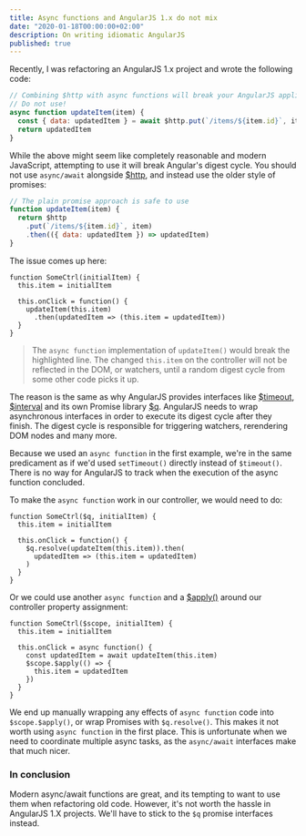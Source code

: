 ```yaml
---
title: Async functions and AngularJS 1.x do not mix
date: "2020-01-18T00:00:00+02:00"
description: On writing idiomatic AngularJS
published: true
---
```


Recently, I was refactoring an AngularJS 1.x project and wrote the following code:

```javascript
// Combining $http with async functions will break your AngularJS application!
// Do not use!
async function updateItem(item) {
  const { data: updatedItem } = await $http.put(`/items/${item.id}`, item)
  return updatedItem
}
```

While the above might seem like completely reasonable and modern JavaScript, attempting to use it will break Angular's digest cycle.
You should not use `async/await` alongside [\$http](https://docs.angularjs.org/api/ng/service/$http), and instead use the older style of promises:

```javascript
// The plain promise approach is safe to use
function updateItem(item) {
  return $http
    .put(`/items/${item.id}`, item)
    .then(({ data: updatedItem }) => updatedItem)
}
```

The issue comes up here:

<!-- prettier-ignore-start -->
```javascript{6}
function SomeCtrl(initialItem) {
  this.item = initialItem

  this.onClick = function() {
    updateItem(this.item)
      .then(updatedItem => (this.item = updatedItem))
  }
}
```
<!-- prettier-ignore-end -->

> The `async function` implementation of `updateItem()` would break the highlighted line.
> The changed `this.item` on the controller will not be reflected in the DOM, or watchers, until a random digest cycle from some other code picks it up.

The reason is the same as why AngularJS provides interfaces like [\$timeout](https://docs.angularjs.org/api/ng/service/$timeout), [\$interval](https://docs.angularjs.org/api/ng/service/$q) and its own Promise library [\$q](https://docs.angularjs.org/api/ng/service/$q).
AngularJS needs to wrap asynchronous interfaces in order to execute its digest cycle after they finish.
The digest cycle is responsible for triggering watchers, rerendering DOM nodes and many more.

Because we used an `async function` in the first example, we're in the same predicament as if we'd used `setTimeout()` directly instead of `$timeout()`.
There is no way for AngularJS to track when the execution of the async function concluded.

To make the `async function` work in our controller, we would need to do:

```javascript{5-7}
function SomeCtrl($q, initialItem) {
  this.item = initialItem

  this.onClick = function() {
    $q.resolve(updateItem(this.item)).then(
      updatedItem => (this.item = updatedItem)
    )
  }
}
```

Or we could use another `async function` and a [\$apply()](https://docs.angularjs.org/api/ng/type/$rootScope.Scope#$apply) around our controller property assignment:

```javascript{4-9}
function SomeCtrl($scope, initialItem) {
  this.item = initialItem

  this.onClick = async function() {
    const updatedItem = await updateItem(this.item)
    $scope.$apply(() => {
      this.item = updatedItem
    })
  }
}
```

We end up manually wrapping any effects of `async function` code into `$scope.$apply()`, or wrap Promises with `$q.resolve()`.
This makes it not worth using `async function` in the first place.
This is unfortunate when we need to coordinate multiple async tasks, as the `async/await` interfaces make that much nicer.

### In conclusion

Modern async/await functions are great, and its tempting to want to use them when refactoring old code.
However, it's not worth the hassle in AngularJS 1.X projects.
We'll have to stick to the `$q` promise interfaces instead.
